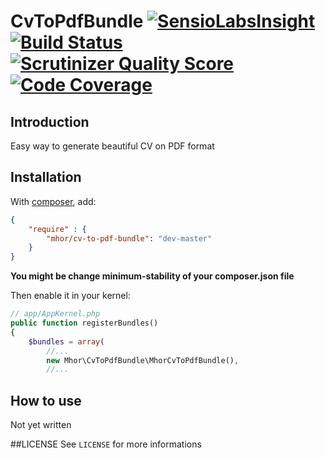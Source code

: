 # CvToPdfBundle [![SensioLabsInsight](https://insight.sensiolabs.com/projects/6829a191-b163-4d1d-941c-9b04bd2b9993/small.png)](https://insight.sensiolabs.com/projects/6829a191-b163-4d1d-941c-9b04bd2b9993) [![Build Status](https://travis-ci.org/mhor/MhorCvToPdfBundle.png?branch=master)](https://travis-ci.org/mhor/MhorCvToPdfBundle) [![Scrutinizer Quality Score](https://scrutinizer-ci.com/g/mhor/MhorCvToPdfBundle/badges/quality-score.png?s=69790234da671d2b3e388ba41683bb614a5208aa)](https://scrutinizer-ci.com/g/mhor/MhorCvToPdfBundle/) [![Code Coverage](https://scrutinizer-ci.com/g/mhor/MhorCvToPdfBundle/badges/coverage.png?s=4c7b4544b619362ff3de907ca198c3b550aee95b)](https://scrutinizer-ci.com/g/mhor/MhorCvToPdfBundle/)

## Introduction

Easy way to generate beautiful CV on PDF format

## Installation

With [composer](http://packagist.org), add:
```json
{
    "require" : {
        "mhor/cv-to-pdf-bundle": "dev-master"
    }
}
```
**You might be change minimum-stability of your composer.json file**

Then enable it in your kernel:
```php
// app/AppKernel.php
public function registerBundles()
{
    $bundles = array(
        //...
        new Mhor\CvToPdfBundle\MhorCvToPdfBundle(),
        //...
```

## How to use
Not yet written

##LICENSE
See `LICENSE` for more informations

